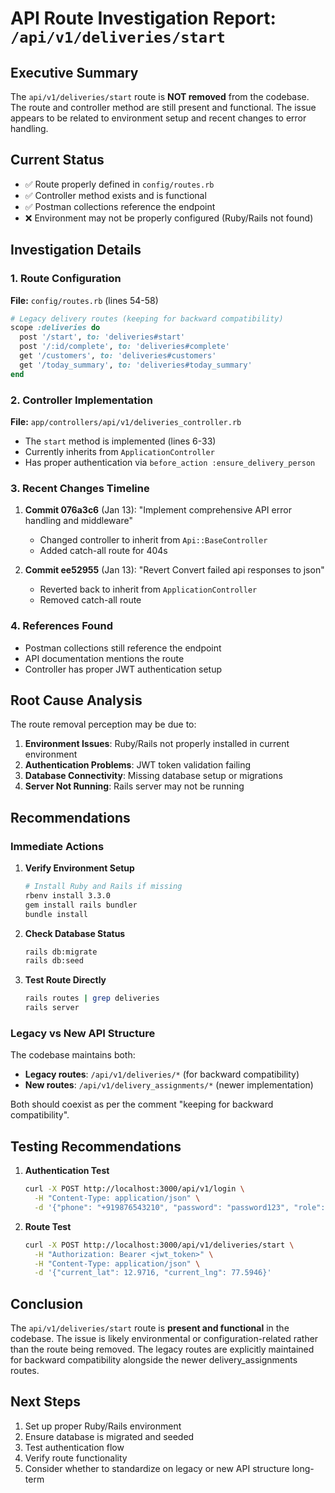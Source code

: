 # API Route Investigation Report: `/api/v1/deliveries/start`

## Executive Summary
The `api/v1/deliveries/start` route is **NOT removed** from the codebase. The route and controller method are still present and functional. The issue appears to be related to environment setup and recent changes to error handling.

## Current Status
- ✅ Route properly defined in `config/routes.rb`
- ✅ Controller method exists and is functional
- ✅ Postman collections reference the endpoint
- ❌ Environment may not be properly configured (Ruby/Rails not found)

## Investigation Details

### 1. Route Configuration
**File:** `config/routes.rb` (lines 54-58)
```ruby
# Legacy delivery routes (keeping for backward compatibility)
scope :deliveries do
  post '/start', to: 'deliveries#start'
  post '/:id/complete', to: 'deliveries#complete'
  get '/customers', to: 'deliveries#customers'
  get '/today_summary', to: 'deliveries#today_summary'
end
```

### 2. Controller Implementation
**File:** `app/controllers/api/v1/deliveries_controller.rb`
- The `start` method is implemented (lines 6-33)
- Currently inherits from `ApplicationController`
- Has proper authentication via `before_action :ensure_delivery_person`

### 3. Recent Changes Timeline
1. **Commit 076a3c6** (Jan 13): "Implement comprehensive API error handling and middleware"
   - Changed controller to inherit from `Api::BaseController`
   - Added catch-all route for 404s
   
2. **Commit ee52955** (Jan 13): "Revert Convert failed api responses to json"
   - Reverted back to inherit from `ApplicationController`
   - Removed catch-all route

### 4. References Found
- Postman collections still reference the endpoint
- API documentation mentions the route
- Controller has proper JWT authentication setup

## Root Cause Analysis

The route removal perception may be due to:
1. **Environment Issues**: Ruby/Rails not properly installed in current environment
2. **Authentication Problems**: JWT token validation failing
3. **Database Connectivity**: Missing database setup or migrations
4. **Server Not Running**: Rails server may not be running

## Recommendations

### Immediate Actions
1. **Verify Environment Setup**
   ```bash
   # Install Ruby and Rails if missing
   rbenv install 3.3.0
   gem install rails bundler
   bundle install
   ```

2. **Check Database Status**
   ```bash
   rails db:migrate
   rails db:seed
   ```

3. **Test Route Directly**
   ```bash
   rails routes | grep deliveries
   rails server
   ```

### Legacy vs New API Structure

The codebase maintains both:
- **Legacy routes**: `/api/v1/deliveries/*` (for backward compatibility)
- **New routes**: `/api/v1/delivery_assignments/*` (newer implementation)

Both should coexist as per the comment "keeping for backward compatibility".

## Testing Recommendations

1. **Authentication Test**
   ```bash
   curl -X POST http://localhost:3000/api/v1/login \
     -H "Content-Type: application/json" \
     -d '{"phone": "+919876543210", "password": "password123", "role": "delivery_person"}'
   ```

2. **Route Test**
   ```bash
   curl -X POST http://localhost:3000/api/v1/deliveries/start \
     -H "Authorization: Bearer <jwt_token>" \
     -H "Content-Type: application/json" \
     -d '{"current_lat": 12.9716, "current_lng": 77.5946}'
   ```

## Conclusion

The `api/v1/deliveries/start` route is **present and functional** in the codebase. The issue is likely environmental or configuration-related rather than the route being removed. The legacy routes are explicitly maintained for backward compatibility alongside the newer delivery_assignments routes.

## Next Steps
1. Set up proper Ruby/Rails environment
2. Ensure database is migrated and seeded
3. Test authentication flow
4. Verify route functionality
5. Consider whether to standardize on legacy or new API structure long-term
